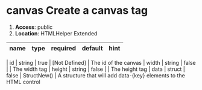 
# canvas Create a canvas tag 

1. **Access**: public
2. **Location**: HTMLHelper Extended 

| name 	| type 	| required 	| default 	| hint
|:--- 	|:--- 	|:--- 		|:--- 		|:---


| id | string | true | [Not Defined] | The id of the canvas 
| width | string | false |  | The width tag 
| height | string | false |  | The height tag 
| data | struct | false | StructNew() | A structure that will add data-{key} elements to the HTML control 
